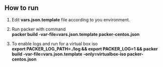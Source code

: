 ## How to run 
1. Edit **vars.json.template** file according to you environment.   

2. Run packer with command    
		**packer build -var-file=vars.json.template packer-centos.json**  

3. To enable logs and run for a virtual box iso   
		**export PACKER_LOG_PATH=./log &&  export  PACKER_LOG=1 && packer build -var-file=vars.json.template -only=virtualbox-iso packer-centos.json**	 


